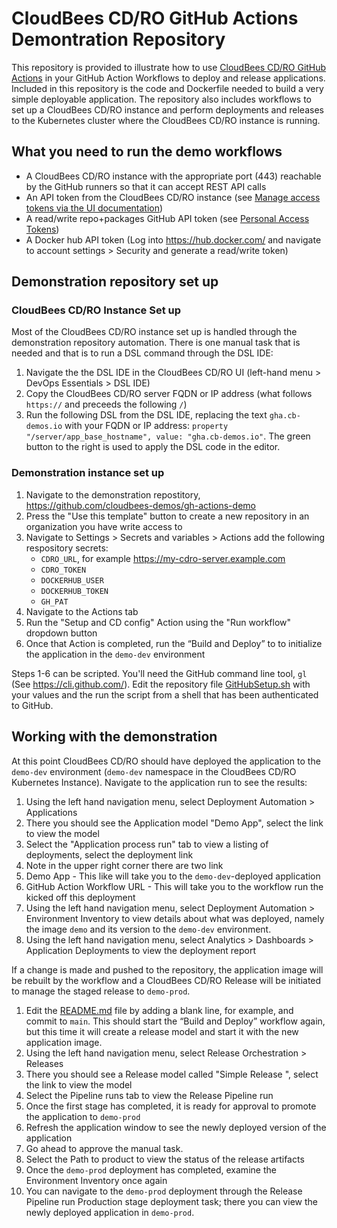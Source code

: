 # CloudBees CD/RO GitHub Actions Demontration Repository

This repository is provided to illustrate how to use [CloudBees CD/RO GitHub Actions](https://github.com/cloudbees-actions) in your GitHub Action Workflows to deploy and release applications. Included in this repository is the code and Dockerfile needed to build a very simple deployable application. The repository also includes workflows to set up a CloudBees CD/RO instance and perform deployments and releases to the Kubernetes cluster where the CloudBees CD/RO instance is running.

## What you need to run the demo workflows

- A CloudBees CD/RO instance with the appropriate port (443) reachable by the GitHub runners so that it can accept REST API calls
- An API token from the CloudBees CD/RO instance (see [Manage access tokens via the UI documentation](https://docs.beescloud.com/docs/cloudbees-cd/latest/intro/sign-in-cd#_manage_access_tokens_via_the_ui))
- A read/write repo+packages GitHub API token (see [Personal Access Tokens](https://github.com/settings/tokens))
- A Docker hub API token (Log into https://hub.docker.com/ and navigate to account settings > Security and generate a read/write token)

## Demonstration repository set up

### CloudBees CD/RO Instance Set up
Most of the CloudBees CD/RO instance set up is handled through the demonstration repository automation. There is one manual task that is needed and that is to run a DSL command through the DSL IDE:
1. Navigate the the DSL IDE in the CloudBees CD/RO UI (left-hand menu > DevOps Essentials > DSL IDE)
2. Copy the CloudBees CD/RO server FQDN or IP address (what follows `https://` and preceeds the following `/`)
3. Run the following DSL from the DSL IDE, replacing the text `gha.cb-demos.io` with your FQDN or IP address: `property "/server/app_base_hostname", value: "gha.cb-demos.io"`. The green button to the right is used to apply the DSL code in the editor.

### Demonstration instance set up
1. Navigate to the demonstration repostitory, https://github.com/cloudbees-demos/gh-actions-demo
2. Press the "Use this template" button to create a new repository in an organization you have write access to
3. Navigate to Settings > Secrets and variables > Actions add the following respository secrets:
    - `CDRO_URL`, for example https://my-cdro-server.example.com
    - `CDRO_TOKEN`
    - `DOCKERHUB_USER`
    - `DOCKERHUB_TOKEN`
    - `GH_PAT`
4. Navigate to the Actions tab
5. Run the "Setup and CD config" Action using the "Run workflow" dropdown button
6. Once that Action is completed, run the “Build and Deploy” to to initialize the application in the `demo-dev` environment

Steps 1-6 can be scripted. You'll need the GitHub command line tool, `gl` (See https://cli.github.com/). Edit the repository file [GitHubSetup.sh](GitHubSetup.sh) with your values and the run the script from a shell that has been authenticated to GitHub.

## Working with the demonstration
At this point CloudBees CD/RO should have deployed the application to the `demo-dev` environment (`demo-dev` namespace in the CloudBees CD/RO Kubernetes Instance). Navigate to the application run to see the results:
1. Using the left hand navigation menu, select Deployment Automation > Applications
2. There you should see the Application model "Demo App", select the link to view the model
3. Select the "Application process run" tab to view a listing of deployments, select the deployment link
4. Note in the upper right corner there are two link
  1. Demo App - This like will take you to the `demo-dev`-deployed application
  2. GitHub Action Workflow URL - This will take you to the workflow run the kicked off this deployment
5. Using the left hand navigation menu, select Deployment Automation > Environment Inventory to view details about what was deployed, namely the image `demo` and  its version to the `demo-dev` environment.
6. Using the left hand navigation menu, select Analytics > Dashboards > Application Deployments to view the deployment report

If a change is made and pushed to the repository, the application image will be rebuilt by the workflow and a CloudBees CD/RO Release will be initiated to manage the staged release to `demo-prod`.
1. Edit the [README.md](README.md) file by adding a blank line, for example, and commit to `main`. This should start the “Build and Deploy” workflow again, but this time it will create a release model and start it with the new application image.
2. Using the left hand navigation menu, select Release Orchestration > Releases
3. There you should see a Release model called "Simple Release <SHA>", select the link to view the model
4. Select the Pipeline runs tab to view the Release Pipeline run
5. Once the first stage has completed, it is ready for approval to promote the application to `demo-prod`
6. Refresh the application window to see the newly deployed version of the application
7. Go ahead to approve the manual task.
8. Select the Path to product to view the status of the release artifacts
9. Once the `demo-prod` deployment has completed, examine the Environment Inventory once again
10. You can navigate to the `demo-prod` deployment through the Release Pipeline run Production stage deployment task; there you can view the newly deployed application in `demo-prod`.
